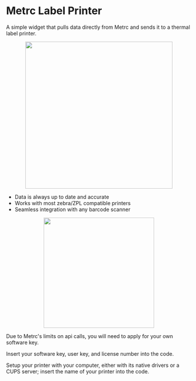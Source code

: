 <h1><strong>Metrc Label Printer</strong></h1>
<p>A simple widget that pulls data directly from Metrc and sends it to a thermal label printer.</p>
<p><img style="display: block; margin-left: auto; margin-right: auto;" src="https://drive.google.com/uc?export=view&amp;id=1A8pq4Gg7sJyqd6wBB5ZWBX0SIvXffKJJ" alt="" width="400" /></p>
<ul>
<li>Data is always up to date and accurate</li>
<li>Works with most zebra/ZPL compatible printers</li>
<li>Seamless integration with any barcode scanner</li>
</ul>
<p><img style="display: block; margin-left: auto; margin-right: auto;" src="https://drive.google.com/uc?export=view&amp;id=19MNu24IofbcULtKdekvfGcn59a6nqqWL" alt="" width="300" /></p>
<p>Due to Metrc's limits on api calls, you will need to apply for your own software key.</p>
<p>Insert your software key, user key, and license number into the code.</p>
<p>Setup your printer with your computer, either with its native drivers or a CUPS server; insert the name of your printer into the code.</p>
<p>&nbsp;</p>